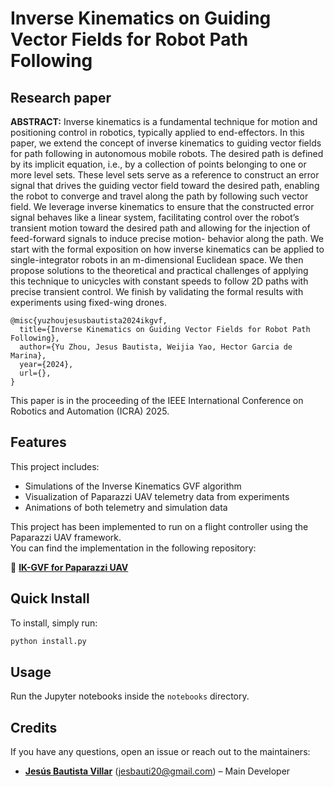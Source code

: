 # Inverse Kinematics on Guiding Vector Fields for Robot Path Following

## Research paper

**ABSTRACT:** Inverse kinematics is a fundamental technique for
motion and positioning control in robotics, typically applied
to end-effectors. In this paper, we extend the concept of
inverse kinematics to guiding vector fields for path following
in autonomous mobile robots. The desired path is defined by
its implicit equation, i.e., by a collection of points belonging to
one or more level sets. These level sets serve as a reference to
construct an error signal that drives the guiding vector field
toward the desired path, enabling the robot to converge and
travel along the path by following such vector field. We leverage
inverse kinematics to ensure that the constructed error signal
behaves like a linear system, facilitating control over the robot’s
transient motion toward the desired path and allowing for
the injection of feed-forward signals to induce precise motion-
behavior along the path. We start with the formal exposition
on how inverse kinematics can be applied to single-integrator
robots in an m-dimensional Euclidean space. We then propose
solutions to the theoretical and practical challenges of applying
this technique to unicycles with constant speeds to follow 2D
paths with precise transient control. We finish by validating the
formal results with experiments using fixed-wing drones.

    @misc{yuzhoujesusbautista2024ikgvf,
      title={Inverse Kinematics on Guiding Vector Fields for Robot Path Following}, 
      author={Yu Zhou, Jesus Bautista, Weijia Yao, Hector Garcia de Marina},
      year={2024},
      url={}, 
    }

This paper is in the proceeding of the IEEE International Conference on Robotics and Automation (ICRA) 2025.

## Features
This project includes:

* Simulations of the Inverse Kinematics GVF algorithm
* Visualization of Paparazzi UAV telemetry data from experiments
* Animations of both telemetry and simulation data

This project has been implemented to run on a flight controller using the Paparazzi UAV framework.  
You can find the implementation in the following repository:

🔗 **[IK-GVF for Paparazzi UAV](https://github.com/Swarm-Systems-Lab/paparazzi/tree/gvf_ik)**  

## Quick Install

To install, simply run:

```bash
python install.py
```

## Usage

Run the Jupyter notebooks inside the `notebooks` directory.

## Credits

If you have any questions, open an issue or reach out to the maintainers:

- **[Jesús Bautista Villar](https://sites.google.com/view/jbautista-research)** (<jesbauti20@gmail.com>) – Main Developer
